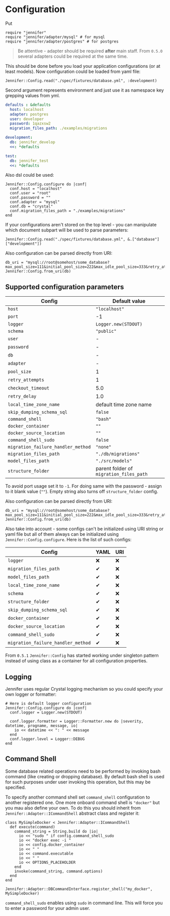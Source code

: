 # Configuration

Put

```crystal
require "jennifer"
require "jennifer/adapter/mysql" # for mysql
require "jennifer/adapter/postgres" # for postgres
```

> Be attentive - adapter should be required **after** main staff. From `0.5.0` several adapters could be required at the same time.

This should be done before you load your application configurations (or at least models). Now configuration could be loaded from yaml file:

```crystal
Jennifer::Config.read("./spec/fixtures/database.yml", :development)
```

Second argument represents environment and just use it as namespace key grepping values from yml.

```yaml
defaults : &defaults
  host: localhost
  adapter: postgres
  user: developer
  password: 1qazxsw2
  migration_files_path: ./examples/migrations

development:
  db: jennifer_develop
  <<: *defaults

test:
  db: jennifer_test
  <<: *defaults
```

Also dsl could be used:

```crystal
Jennifer::Config.configure do |conf|
  conf.host = "localhost"
  conf.user = "root"
  conf.password = ""
  conf.adapter = "mysql"
  conf.db = "crystal"
  conf.migration_files_path = "./examples/migrations"
end
```

If your configurations aren't stored on the top level - you can manipulate which document subpart will be used to parse parameters:

```crystal
Jennifer::Config.read("./spec/fixtures/database.yml", &.["database"]["development"])
```

Also configuration can be parsed directly from URI:

```crystal
db_uri = "mysql://root@somehost/some_database?max_pool_size=111&initial_pool_size=222&max_idle_pool_size=333&retry_attempts=444&checkout_timeout=555&retry_delay=666"
Jennifer::Config.from_uri(db)
```

## Supported configuration parameters

| Config | Default value |
| --- | --- |
| `host` | `"localhost"` |
| `port` | -1 |
| `logger` | `Logger.new(STDOUT)` |
| `schema` | `"public"` |
| `user` | - |
| `password` | - |
| `db` | - |
| `adapter` | - |
| `pool_size` | 1 |
| `retry_attempts` | 1 |
| `checkout_timeout` | 5.0 |
| `retry_delay` | 1.0 |
| `local_time_zone_name` | default time zone name |
| `skip_dumping_schema_sql` | `false` |
| `command_shell` | `"bash"` |
| `docker_container` | `""` |
| `docker_source_location` | `""` |
| `command_shell_sudo` | `false` |
| `migration_failure_handler_method` | `"none"` |
| `migration_files_path` | `"./db/migrations"` |
| `model_files_path` | `"./src/models"` |
| `structure_folder` | parent folder of `migration_files_path` |

To avoid port usage set it to `-1`. For doing same with the password - assign to it blank value (`""`). Empty string also turns off `structure_folder` config.

Also configuration can be parsed directly from URI:

```crystal
db_uri = "mysql://root@somehost/some_database?max_pool_size=111&initial_pool_size=222&max_idle_pool_size=333&retry_attempts=444&checkout_timeout=555&retry_delay=666"
Jennifer::Config.from_uri(db)
```

Also take into account - some configs can't be initialized using URI string or yaml file but all of them always can be initialized using `Jennifer::Config.configure`. Here is the list of such configs:

| Config | YAML | URI |
| --- | --- | --- |
| `logger` | ❌ | ❌ |
| `migration_files_path` | ✔ | ❌ |
| `model_files_path` | ✔ | ❌ |
| `local_time_zone_name` | ✔ | ❌ |
| `schema` | ✔ | ❌ |
| `structure_folder` | ✔ | ❌ |
| `skip_dumping_schema_sql` | ✔ | ❌ |
| `docker_container` | ✔ | ❌ |
| `docker_source_location` | ✔ | ❌ |
| `command_shell_sudo` | ✔ | ❌ |
| `migration_failure_handler_method` | ✔ | ❌ |

From `0.5.1` `Jennifer::Config` has started working under singleton pattern instead of using class as a container for all configuration properties.

## Logging

Jennifer uses regular Crystal logging mechanism so you could specify your own logger or formatter:

```crystal
# Here is default logger configuration
Jennifer::Config.configure do |conf|
  conf.logger = Logger.new(STDOUT)

  conf.logger.formatter = Logger::Formatter.new do |severity, datetime, progname, message, io|
    io << datetime << ": " << message
  end
  conf.logger.level = Logger::DEBUG
end
```

## Command Shell

Some database related operations need to be performed by invoking bash command (like creating or dropping database). By default bash shell is used for such purposes under user invoking this operation, but this may be specified.

To specify another command shell set `command_shell` configuration to another registered one. One more onboard command shell is `"docker"` but you mau also define your own. To do this you should inherit from `Jennifer::Adapter::ICommandShell` abstract class and register it:

```crystal
class MySimpleDocker < Jennifer::Adapter::ICommandShell
  def execute(command)
    command_string = String.build do |io|
      io << "sudo " if config.command_shell_sudo
      io << "docker exec -i "
      io << config.docker_container
      io << " "
      io << command.executable
      io << " "
      io << OPTIONS_PLACEHOLDER
    end
    invoke(command_string, command.options)
  end
end

Jennifer::Adapter::DBCommandInterface.register_shell("my_docker", MySimpleDocker)
```

`command_shell_sudo` enables using `sudo` in command line. This will force you to enter a password for your admin user.
